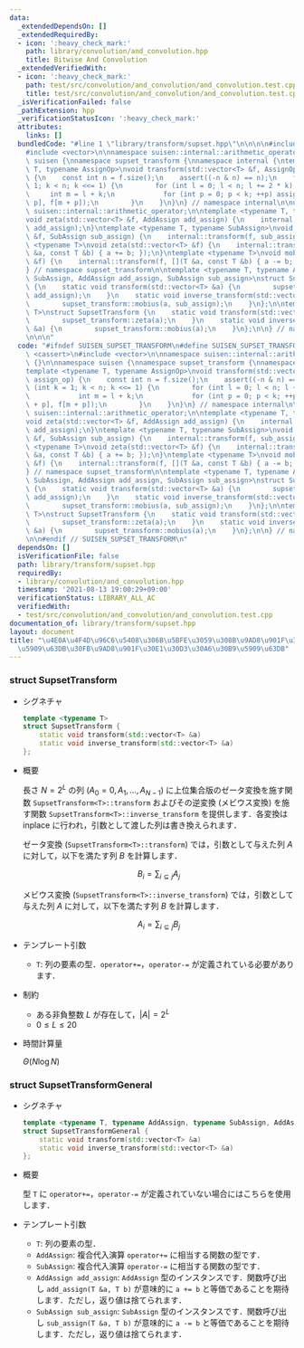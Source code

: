 ```yaml
---
data:
  _extendedDependsOn: []
  _extendedRequiredBy:
  - icon: ':heavy_check_mark:'
    path: library/convolution/and_convolution.hpp
    title: Bitwise And Convolution
  _extendedVerifiedWith:
  - icon: ':heavy_check_mark:'
    path: test/src/convolution/and_convolution/and_convolution.test.cpp
    title: test/src/convolution/and_convolution/and_convolution.test.cpp
  _isVerificationFailed: false
  _pathExtension: hpp
  _verificationStatusIcon: ':heavy_check_mark:'
  attributes:
    links: []
  bundledCode: "#line 1 \"library/transform/supset.hpp\"\n\n\n\n#include <cassert>\n\
    #include <vector>\n\nnamespace suisen::internal::arithmetic_operator {}\n\nnamespace\
    \ suisen {\nnamespace supset_transform {\nnamespace internal {\ntemplate <typename\
    \ T, typename AssignOp>\nvoid transform(std::vector<T> &f, AssignOp assign_op)\
    \ {\n    const int n = f.size();\n    assert((-n & n) == n);\n    for (int k =\
    \ 1; k < n; k <<= 1) {\n        for (int l = 0; l < n; l += 2 * k) {\n       \
    \     int m = l + k;\n            for (int p = 0; p < k; ++p) assign_op(f[l +\
    \ p], f[m + p]);\n        }\n    }\n}\n} // namespace internal\n\nusing namespace\
    \ suisen::internal::arithmetic_operator;\n\ntemplate <typename T, typename AddAssign>\n\
    void zeta(std::vector<T> &f, AddAssign add_assign) {\n    internal::transform(f,\
    \ add_assign);\n}\ntemplate <typename T, typename SubAssign>\nvoid mobius(std::vector<T>\
    \ &f, SubAssign sub_assign) {\n    internal::transform(f, sub_assign);\n}\ntemplate\
    \ <typename T>\nvoid zeta(std::vector<T> &f) {\n    internal::transform(f, [](T\
    \ &a, const T &b) { a += b; });\n}\ntemplate <typename T>\nvoid mobius(std::vector<T>\
    \ &f) {\n    internal::transform(f, [](T &a, const T &b) { a -= b; });\n}\n\n\
    } // namespace supset_transform\n\ntemplate <typename T, typename AddAssign, typename\
    \ SubAssign, AddAssign add_assign, SubAssign sub_assign>\nstruct SupsetTransformGeneral\
    \ {\n    static void transform(std::vector<T> &a) {\n        supset_transform::zeta(a,\
    \ add_assign);\n    }\n    static void inverse_transform(std::vector<T> &a) {\n\
    \        supset_transform::mobius(a, sub_assign);\n    }\n};\n\ntemplate <typename\
    \ T>\nstruct SupsetTransform {\n    static void transform(std::vector<T> &a) {\n\
    \        supset_transform::zeta(a);\n    }\n    static void inverse_transform(std::vector<T>\
    \ &a) {\n        supset_transform::mobius(a);\n    }\n};\n\n} // namespace suisen\n\
    \n\n\n"
  code: "#ifndef SUISEN_SUPSET_TRANSFORM\n#define SUISEN_SUPSET_TRANSFORM\n\n#include\
    \ <cassert>\n#include <vector>\n\nnamespace suisen::internal::arithmetic_operator\
    \ {}\n\nnamespace suisen {\nnamespace supset_transform {\nnamespace internal {\n\
    template <typename T, typename AssignOp>\nvoid transform(std::vector<T> &f, AssignOp\
    \ assign_op) {\n    const int n = f.size();\n    assert((-n & n) == n);\n    for\
    \ (int k = 1; k < n; k <<= 1) {\n        for (int l = 0; l < n; l += 2 * k) {\n\
    \            int m = l + k;\n            for (int p = 0; p < k; ++p) assign_op(f[l\
    \ + p], f[m + p]);\n        }\n    }\n}\n} // namespace internal\n\nusing namespace\
    \ suisen::internal::arithmetic_operator;\n\ntemplate <typename T, typename AddAssign>\n\
    void zeta(std::vector<T> &f, AddAssign add_assign) {\n    internal::transform(f,\
    \ add_assign);\n}\ntemplate <typename T, typename SubAssign>\nvoid mobius(std::vector<T>\
    \ &f, SubAssign sub_assign) {\n    internal::transform(f, sub_assign);\n}\ntemplate\
    \ <typename T>\nvoid zeta(std::vector<T> &f) {\n    internal::transform(f, [](T\
    \ &a, const T &b) { a += b; });\n}\ntemplate <typename T>\nvoid mobius(std::vector<T>\
    \ &f) {\n    internal::transform(f, [](T &a, const T &b) { a -= b; });\n}\n\n\
    } // namespace supset_transform\n\ntemplate <typename T, typename AddAssign, typename\
    \ SubAssign, AddAssign add_assign, SubAssign sub_assign>\nstruct SupsetTransformGeneral\
    \ {\n    static void transform(std::vector<T> &a) {\n        supset_transform::zeta(a,\
    \ add_assign);\n    }\n    static void inverse_transform(std::vector<T> &a) {\n\
    \        supset_transform::mobius(a, sub_assign);\n    }\n};\n\ntemplate <typename\
    \ T>\nstruct SupsetTransform {\n    static void transform(std::vector<T> &a) {\n\
    \        supset_transform::zeta(a);\n    }\n    static void inverse_transform(std::vector<T>\
    \ &a) {\n        supset_transform::mobius(a);\n    }\n};\n\n} // namespace suisen\n\
    \n\n#endif // SUISEN_SUPSET_TRANSFORM\n"
  dependsOn: []
  isVerificationFile: false
  path: library/transform/supset.hpp
  requiredBy:
  - library/convolution/and_convolution.hpp
  timestamp: '2021-08-13 19:00:29+09:00'
  verificationStatus: LIBRARY_ALL_AC
  verifiedWith:
  - test/src/convolution/and_convolution/and_convolution.test.cpp
documentation_of: library/transform/supset.hpp
layout: document
title: "\u4E0A\u4F4D\u96C6\u5408\u306B\u5BFE\u3059\u308B\u9AD8\u901F\u30BC\u30FC\u30BF\
  \u5909\u63DB\u30FB\u9AD8\u901F\u30E1\u30D3\u30A6\u30B9\u5909\u63DB"
---
```


### struct SupsetTransform

- シグネチャ

  ```cpp
  template <typename T>
  struct SupsetTransform {
      static void transform(std::vector<T> &a)
      static void inverse_transform(std::vector<T> &a)
  };
  ```

- 概要

  長さ $N=2^L$ の列 $(A_0=0,A_1,\ldots,A_{N-1})$ に上位集合版のゼータ変換を施す関数 `SupsetTransform<T>::transform` およびその逆変換 (メビウス変換) を施す関数 `SupsetTransform<T>::inverse_transform` を提供します．各変換は inplace に行われ，引数として渡した列は書き換えられます．

  ゼータ変換 (`SupsetTransform<T>::transform`) では，引数として与えた列 $A$ に対して，以下を満たす列 $B$ を計算します．

    $$ B_i = \sum_{i\subseteq j} A_j $$
  
  メビウス変換 (`SupsetTransform<T>::inverse_transform`) では，引数として与えた列 $A$ に対して，以下を満たす列 $B$ を計算します．

    $$ A_i = \sum_{i\subseteq j} B_j $$

- テンプレート引数

  - `T`: 列の要素の型．`operator+=`，`operator-=` が定義されている必要があります．

- 制約

  - ある非負整数 $L$ が存在して，$\vert A\vert = 2 ^ L$
  - $0\leq L\leq 20$

- 時間計算量

  $\Theta(N\log N)$

### struct SupsetTransformGeneral

- シグネチャ

  ```cpp
  template <typename T, typename AddAssign, typename SubAssign, AddAssign add_assign, SubAssign sub_assign>
  struct SupsetTransformGeneral {
      static void transform(std::vector<T> &a)
      static void inverse_transform(std::vector<T> &a)
  };
  ```

- 概要

  型 `T` に `operator+=`，`operator-=` が定義されていない場合にはこちらを使用します．

- テンプレート引数

  - `T`: 列の要素の型．
  - `AddAssign`: 複合代入演算 `operator+=` に相当する関数の型です．
  - `SubAssign`: 複合代入演算 `operator-=` に相当する関数の型です．
  - `AddAssign add_assign`: `AddAssign` 型のインスタンスです．関数呼び出し `add_assign(T &a, T b)` が意味的に `a += b` と等価であることを期待します．ただし，返り値は捨てられます．
  - `SubAssign sub_assign`: `SubAssign` 型のインスタンスです．関数呼び出し `sub_assign(T &a, T b)` が意味的に `a -= b` と等価であることを期待します．ただし，返り値は捨てられます．
